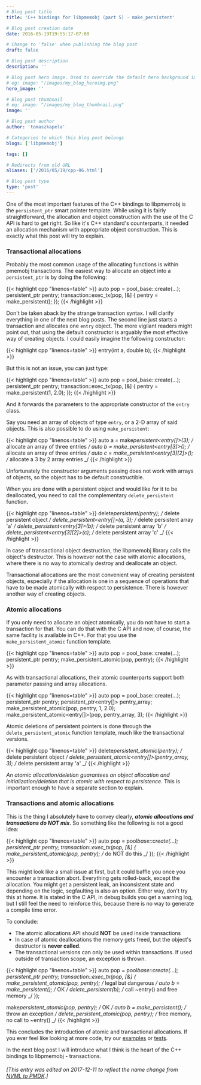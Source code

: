 ```yaml
---
# Blog post title
title: 'C++ bindings for libpmemobj (part 5) - make_persistent'

# Blog post creation date
date: 2016-05-19T19:55:17-07:00

# Change to 'false' when publishing the blog post
draft: false

# Blog post description
description: ''

# Blog post hero image. Used to override the default hero background image.
# eg: image: "/images/my_blog_heroimg.png"
hero_image: ''

# Blog post thumbnail
# eg: image: "/images/my_blog_thumbnail.png"
image: ''

# Blog post author
author: 'tomaszkapela'

# Categories to which this blog post belongs
blogs: ['libpmemobj']

tags: []

# Redirects from old URL
aliases: ['/2016/05/19/cpp-06.html']

# Blog post type
type: 'post'
---
```


One of the most important features of the C++ bindings to libpmemobj is the
`persistent_ptr` smart pointer template. While using it is fairly
straightforward, the allocation and object construction with the use of the C
API is hard to get right. So like it's C++ standard's counterparts, it needed an
allocation mechanism with appropriate object construction. This is exactly what
this post will try to explain.

### Transactional allocations

Probably the most common usage of the allocating functions is within pmemobj
transactions. The easiest way to allocate an object into a `persistent_ptr` is
by doing the following:

{{< highlight cpp "linenos=table" >}}
auto pop = pool_base::create(...);
persistent_ptr<entry> pentry;
transaction::exec_tx(pop, [&] { pentry = make_persistent<entry>(); });
{{< /highlight >}}

Don't be taken aback by the strange transaction syntax. I will clarify
everything in one of the next blog posts. The second line just starts
a transaction and allocates one `entry` object. The more vigilant readers might
point out, that using the default constructor is arguably the most effective
way of creating objects. I could easily imagine the following constructor:

{{< highlight cpp "linenos=table" >}}
entry(int a, double b);
{{< /highlight >}}

But this is not an issue, you can just type:

{{< highlight cpp "linenos=table" >}}
auto pop = pool_base::create(...);
persistent_ptr<entry> pentry;
transaction::exec_tx(pop, [&] { pentry = make_persistent<entry>(1, 2.0); });
{{< /highlight >}}

And it forwards the parameters to the appropriate constructor of the `entry`
class.

Say you need an array of objects of type `entry`, or a 2-D array of said
objects. This is also possible to do using `make_persistent`:

{{< highlight cpp "linenos=table" >}}
auto a = make*persistent<entry[]>(3); /* allocate an array of three entries _/
auto b = make_persistent<entry[3]>(); /_ allocate an array of three entries _/
auto c = make_persistent<entry[3][2]>(); /_ allocate a 3 by 2 array entries \_/
{{< /highlight >}}

Unfortunately the constructor arguments passing does not work with arrays of
objects, so the object has to be default constructible.

When you are done with a persistent object and would like for it to be
deallocated, you need to call the complementary `delete_persistent` function.

{{< highlight cpp "linenos=table" >}}
delete*persistent<entry>(pentry); /* delete persistent object _/
delete_persistent<entry[]>(a, 3); /_ delete persistent array 'a' _/
delete_persistent<entry[3]>(b); /_ delete persistent array 'b' _/
delete_persistent<entry[3][2]>(c); /_ delete persistent array 'c' \_/
{{< /highlight >}}

In case of transactional object destruction, the libpmemobj library calls the object's
destructor. This is however not the case with atomic allocations, where there
is no way to atomically destroy and deallocate an object.

Transactional allocations are the most convenient way of creating persistent
objects, especially if the allocation is one in a sequence of operations that
have to be made atomically with respect to persistence. There is however another
way of creating objects.

### Atomic allocations

If you only need to allocate an object atomically, you do not have to start a
transaction for that. You can do that with the C API and now, of course, the
same facility is available in C++. For that you use the `make_persistent_atomic`
function template.

{{< highlight cpp "linenos=table" >}}
auto pop = pool_base::create(...);
persistent_ptr<entry> pentry;
make_persistent_atomic<entry>(pop, pentry);
{{< /highlight >}}

As with transactional allocations, their atomic counterparts support both
parameter passing and array allocations.

{{< highlight cpp "linenos=table" >}}
auto pop = pool_base::create(...);
persistent_ptr<entry> pentry;
persistent_ptr<entry[]> pentry_array;
make_persistent_atomic<entry>(pop, pentry, 1, 2.0);
make_persistent_atomic<entry[]>(pop, pentry_array, 3);
{{< /highlight >}}

Atomic deletions of persistent pointers is done through the
`delete_persistent_atomic` function template, much like the transactional
versions.

{{< highlight cpp "linenos=table" >}}
delete*persistent_atomic<entry>(pentry); /* delete persistent object _/
delete_persistent_atomic<entry[]>(pentry_array, 3); /_ delete persistent array 'a' \_/
{{< /highlight >}}

_An atomic allocation/deletion guarantees an object allocation and
initialization/deletion that is atomic with respect to persistence_. This is
important enough to have a separate section to explain.

### Transactions and atomic allocations

This is the thing I absolutely have to convey clearly, **_atomic allocations and
transactions do NOT mix_**. So something like the following is not a good idea:

{{< highlight cpp "linenos=table" >}}
auto pop = pool*base::create(...);
persistent_ptr<entry> pentry;
transaction::exec_tx(pop, [&] {
make_persistent_atomic<entry>(pop, pentry); /* do NOT do this \_/
});
{{< /highlight >}}

This might look like a small issue at first, but it could baffle you once you
encounter a transaction abort. Everything gets rolled-back, except the
allocation. You might get a persistent leak, an inconsistent state and depending
on the logic, segfaulting is also an option. Either way, don't try this at home.
It is stated in the C API, in debug builds you get a warning log, but I still
feel the need to reinforce this, because there is no way to generate
a compile time error.

To conclude:

- The atomic allocations API should **NOT** be used inside transactions
- In case of atomic deallocations the memory gets freed, but the object's
  destructor is **never called**.
- The transactional versions can only be used within transactions. If used
  outside of transaction scope, an exception is thrown.

{{< highlight cpp "linenos=table" >}}
auto pop = pool*base::create(...);
persistent_ptr<entry> pentry;
transaction::exec_tx(pop, [&] {
make_persistent_atomic<entry>(pop, pentry); /* legal but dangerous _/
auto b = make_persistent<entry>(); /_ OK _/
delete_persistent<entry>(b); /_ call ~entry() and free memory \_/
});

make*persistent_atomic<entry>(pop, pentry); /* OK _/
auto b = make_persistent<entry>(); /_ throw an exception _/
delete_persistent_atomic<entry>(pop, pentry); /_ free memory, no call to ~entry() \_/
{{< /highlight >}}

This concludes the introduction of atomic and transactional allocations. If you
ever feel like looking at more code, try our [examples][f8602ec1] or
[tests][8e3dfe2a].

In the next blog post I will introduce what I think is the heart of the C++
bindings to libpmemobj - transactions.

[f8602ec1]: https://github.com/pmem/pmdk/tree/master/src/examples/libpmemobj 'Libpmemobj examples'
[8e3dfe2a]: https://github.com/pmem/pmdk/tree/master/src/test 'PMDK tests'

###### [This entry was edited on 2017-12-11 to reflect the name change from [NVML to PMDK](/blog/2017/12/NVML-is-now-PMDK).]

